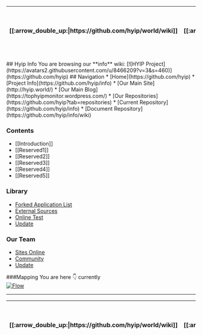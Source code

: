 <table>
  <thead>
    <tr>
      <th>[[:arrow_double_up:|https://github.com/hyip/world/wiki]]</th>
      <th>[[:arrow_up_small:|https://github.com/hyip/info/wiki]]</th>
      <th>[[:rewind:|https://github.com/hyip/rating]] [[Prev|https://github.com/hyip/rating]]</th>
      <th>[[:arrow_backward:|https://github.com/hyipmonitor/hyipmonitor.github.io]] [[Core|https://github.com/hyipmonitor/hyipmonitor.github.io]]</th>
      <th>[[:repeat:|Home]] [[Reload|Home]]</th>
      <th>[[Next|Introduction]] [[:arrow_forward:|Introduction]]</th>
      <th>[[Last|[Mapping]-Overall]] [[:fast_forward:|[Mapping]-Overall]]</th>
      <th>[[:arrow_down_small:|https://github.com/hyip/rating/wiki/Introduction]]</th>
      <th>[[:arrow_double_down:|https://github.com/hyip/rating/wiki]]</th>
    </tr>
  </thead>
</table>
## Hyip Info
You are browsing our **info** wiki:        
[![HYIP Project](https://avatars2.githubusercontent.com/u/8466209?v=3&s=460)](https://github.com/hyip)    
## Navigation
* [Home](https://github.com/hyip)
* [Project Info](https://github.com/hyip/info)
* [Our Main Site](http://hyip.world/)
* [Our Main Blog](https://tophyipmonitor.wordpress.com/)
* [Our Repositories](https://github.com/hyip?tab=repositories)
* [Current Repository](https://github.com/hyip/info)
* [Document Repository](https://github.com/hyip/info/wiki)

### Contents
* [[Introduction]]
* [[Reserved1]]
* [[Reserved2]]
* [[Reserved3]]
* [[Reserved4]]
* [[Reserved5]]

### Library
* [Forked Application List](%5BHOW-TO%5D-Installation)
* [External Sources](%5BHOW-TO%5D-How-To-Blog)
* [Online Test](%5BHOW-TO%5D-Pagination)
* [Update](%5BHOW-TO%5D-Using-Nginx-with-Phile)

### Our Team
* [Sites Online](%5BCOMMUNITY%5D-Sites-using-Phile)
* [Community](%5BCOMMUNITY%5D-Plugins)
* [Update](%5BCOMMUNITY%5D-Themes)

###Mapping
You are here :point_down: currently         
[![Flow](https://hyipworld.github.io/images/github/doc/info.png)]([Mapping]-Overall)   
***
<table>
  <thead>
    <tr>
      <th>[[:arrow_double_up:|https://github.com/hyip/world/wiki]]</th>
      <th>[[:arrow_up_small:|https://github.com/hyip/info/wiki]]</th>
      <th>[[:rewind:|https://github.com/hyip/rating]] [[Prev|https://github.com/hyip/rating]]</th>
      <th>[[:arrow_backward:|https://github.com/hyipmonitor/hyipmonitor.github.io]] [[Core|https://github.com/hyipmonitor/hyipmonitor.github.io]]</th>
      <th>[[:repeat:|Home]] [[Reload|Home]]</th>
      <th>[[Next|Introduction]] [[:arrow_forward:|Introduction]]</th>
      <th>[[Last|[Mapping]-Overall]] [[:fast_forward:|[Mapping]-Overall]]</th>
      <th>[[:arrow_down_small:|https://github.com/hyip/rating/wiki/Introduction]]</th>
      <th>[[:arrow_double_down:|https://github.com/hyip/rating/wiki]]</th>
    </tr>
  </thead>
</table>
 